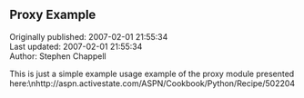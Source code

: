 ## Proxy Example  
Originally published: 2007-02-01 21:55:34  
Last updated: 2007-02-01 21:55:34  
Author: Stephen Chappell  
  
This is just a simple example usage example of the proxy module presented here:\nhttp://aspn.activestate.com/ASPN/Cookbook/Python/Recipe/502204